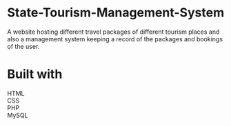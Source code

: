 # State-Tourism-Management-System
A website hosting different travel packages of different tourism 
places and also a management system keeping a record of the 
packages and bookings of the user.
# Built with
HTML<br/>CSS<br/>PHP<br/> MySQL<br/>


